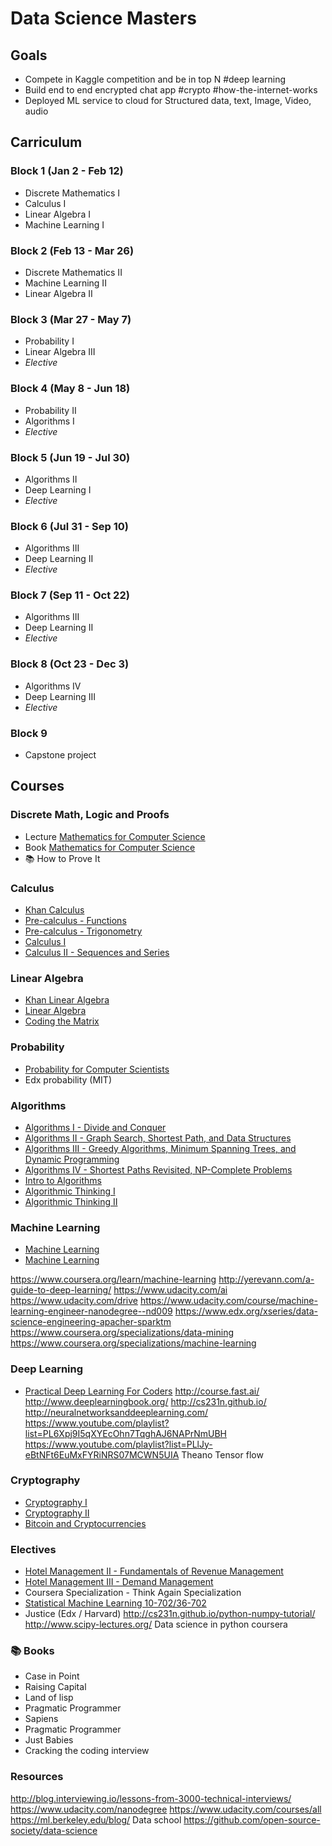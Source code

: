 # Data Science Masters

## Goals
* Compete in Kaggle competition and be in top N #deep learning
* Build end to end encrypted chat app #crypto #how-the-internet-works
* Deployed ML service to cloud for Structured data, text, Image, Video, audio

## Carriculum

### Block 1 (Jan 2 - Feb 12)

* Discrete Mathematics I
* Calculus I
* Linear Algebra I
* Machine Learning I

### Block 2 (Feb 13 - Mar 26)

* Discrete Mathematics II
* Machine Learning II
* Linear Algebra II

### Block 3 (Mar 27 - May 7)

* Probability I
* Linear Algebra III
* *Elective*

### Block 4 (May 8 - Jun 18)

* Probability II
* Algorithms I
* *Elective*

### Block 5 (Jun 19 - Jul 30)

* Algorithms II
* Deep Learning I
* *Elective*

### Block 6 (Jul 31 - Sep 10)

* Algorithms III
* Deep Learning II
* *Elective*

### Block 7 (Sep 11 - Oct 22)

* Algorithms III
* Deep Learning II
* *Elective*

### Block 8 (Oct 23 - Dec 3)

* Algorithms IV
* Deep Learning III
* *Elective*

### Block 9

* Capstone project

## Courses

### Discrete Math, Logic and Proofs
* Lecture [Mathematics for Computer Science](https://ocw.mit.edu/courses/electrical-engineering-and-computer-science/6-042j-mathematics-for-computer-science-fall-2010/index.htm)
* Book [Mathematics for Computer Science](http://www.iith.ac.in/~aravind/Files-DM/LLM-MFCS-2004.pdf)
* 📚 How to Prove It


### Calculus
* [Khan Calculus](https://www.khanacademy.org/math/calculus-home)
* [Pre-calculus - Functions](https://www.coursera.org/learn/pre-calculus)
* [Pre-calculus - Trigonometry](https://www.coursera.org/learn/trigonometry)
* [Calculus I](https://www.coursera.org/learn/calculus1)
* [Calculus II - Sequences and Series](https://www.coursera.org/learn/advanced-calculus)


### Linear Algebra
* [Khan Linear Algebra](https://www.khanacademy.org/math/linear-algebra)
* [Linear Algebra](https://ocw.mit.edu/courses/mathematics/18-06-linear-algebra-spring-2010/)
* [Coding the Matrix](http://codingthematrix.com/)


### Probability
* [Probability for Computer Scientists](http://web.stanford.edu/class/cs109/)
* Edx probability (MIT)


### Algorithms
* [Algorithms I - Divide and Conquer](https://www.coursera.org/learn/algorithms-divide-conquer)
* [Algorithms II - Graph Search, Shortest Path, and Data Structures](https://www.coursera.org/learn/algorithms-graphs-data-structures)
* [Algorithms III - Greedy Algorithms, Minimum Spanning Trees, and Dynamic Programming](https://www.coursera.org/learn/algorithms-greedy)
* [Algorithms IV - Shortest Paths Revisited, NP-Complete Problems](https://www.coursera.org/learn/algorithms-npcomplete)
* [Intro to Algorithms](https://www.udacity.com/course/intro-to-algorithms--cs215)
* [Algorithmic Thinking I](https://www.coursera.org/learn/algorithmic-thinking-1)
* [Algorithmic Thinking II](https://www.coursera.org/learn/algorithmic-thinking-2)


### Machine Learning
* [Machine Learning](https://www.coursera.org/learn/machine-learning/)
* [Machine Learning](https://www.coursera.org/specializations/machine-learning)

https://www.coursera.org/learn/machine-learning
http://yerevann.com/a-guide-to-deep-learning/
https://www.udacity.com/ai
https://www.udacity.com/drive
https://www.udacity.com/course/machine-learning-engineer-nanodegree--nd009
https://www.edx.org/xseries/data-science-engineering-apacher-sparktm
https://www.coursera.org/specializations/data-mining
https://www.coursera.org/specializations/machine-learning


### Deep Learning 
* [Practical Deep Learning For Coders](http://course.fast.ai/)
http://course.fast.ai/
http://www.deeplearningbook.org/
http://cs231n.github.io/
http://neuralnetworksanddeeplearning.com/
https://www.youtube.com/playlist?list=PL6Xpj9I5qXYEcOhn7TqghAJ6NAPrNmUBH
https://www.youtube.com/playlist?list=PLlJy-eBtNFt6EuMxFYRiNRS07MCWN5UIA
Theano
Tensor flow


### Cryptography
* [Cryptography I](https://www.coursera.org/learn/crypto)
* [Cryptography II](https://www.coursera.org/learn/crypto2)
* [Bitcoin and Cryptocurrencies](https://www.coursera.org/learn/cryptocurrency)


### Electives
* [Hotel Management II - Fundamentals of Revenue Management](https://www.coursera.org/learn/fundamentals-of-revenue-management)
* [Hotel Management III - Demand Management](https://www.coursera.org/learn/demandmanagement)
* Coursera Specialization - Think Again Specialization
* [Statistical Machine Learning 10-702/36-702](http://www.stat.cmu.edu/~larry/=sml/)
* Justice (Edx / Harvard)
http://cs231n.github.io/python-numpy-tutorial/
http://www.scipy-lectures.org/
Data science in python coursera


### 📚 Books
* Case in Point
* Raising Capital
* Land of lisp
* Pragmatic Programmer
* Sapiens
* Pragmatic Programmer
* Just Babies
* Cracking the coding interview

### Resources
http://blog.interviewing.io/lessons-from-3000-technical-interviews/
https://www.udacity.com/nanodegree
https://www.udacity.com/courses/all
https://ml.berkeley.edu/blog/
Data school
https://github.com/open-source-society/data-science
